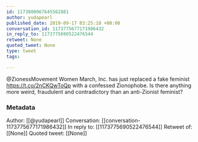 ```yaml
---
id: 1173800067645562881
author: yudapearl
published_date: 2019-09-17 03:25:18 +00:00
conversation_id: 1173775677171986432
in_reply_to: 1173775690522476544
retweet: None
quoted_tweet: None
type: tweet
tags:

---
```


@ZionessMovement Women March, Inc. has just replaced a fake feminist https://t.co/2nCKQwToQp with a confessed Zionophobe. Is there anything more weird, fraudulent and contradictory than an anti-Zionist feminist?

### Metadata

Author: [[@yudapearl]]
Conversation: [[conversation-1173775677171986432]]
In reply to: [[1173775690522476544]]
Retweet of: [[None]]
Quoted tweet: [[None]]
